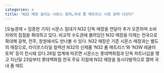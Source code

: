 ```yaml
---
categories: a
title: "N32 매장 늘리는 시몬스 침대…국내 폼 매트리스 시장 공략 나선다"
---
```

[오늘경제 = 임종현 기자] 시몬스 침대가 N32 단독 매장을 연달아 추가 오픈하며 소비자와의 접점을 확대하고 있다. 비교적 수도권에 몰려있던 N32 매장을 이제는 전국으로 확대해 광복, 전주, 창원에서도 만나볼 수 있다. N32 매장은 기존 시몬스 매장과는 별도의 매장으로, 라이프스타일 컬렉션 N32의 신제품 ‘N32 폼 매트리스’와 ‘N3W 레귤러 토퍼’ 등이 전시돼 있다.26일 업계에 따르면 시몬스는 롯데백화점과 단독 파트너십을 맺고 지난달 23일부터 롯데백화점 전국 주요 지점에 N32 매장을 동시다발적으로 열며 국내 폼 매트
